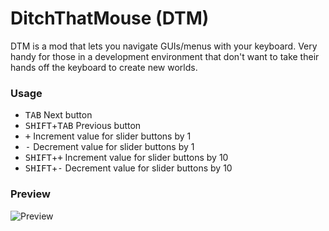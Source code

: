 # DitchThatMouse (DTM)

DTM is a mod that lets you navigate GUIs/menus with your keyboard. Very handy for those in a development environment that don't want to take their hands off the keyboard to create new worlds.


### Usage

* <kbd>TAB</kbd> Next button
* <kbd>SHIFT</kbd>+<kbd>TAB</kbd> Previous button
* <kbd>+</kbd> Increment value for slider buttons by 1
* <kbd>-</kbd> Decrement value for slider buttons by 1
* <kbd>SHIFT</kbd>+<kbd>+</kbd> Increment value for slider buttons by 10
* <kbd>SHIFT</kbd>+<kbd>-</kbd> Decrement value for slider buttons by 10

### Preview

![Preview]()